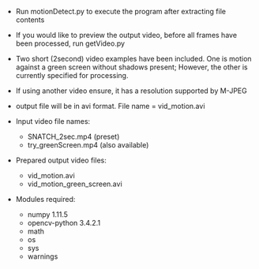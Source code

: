* Run motionDetect.py to execute the program after extracting file contents
* If you would like to preview the output video, before all frames have been processed, run getVideo.py
* Two short (2second) video examples have been included. One is motion against a green screen without shadows present; However, the other is currently specified for processing.
* If using another video ensure, it has a resolution supported by M-JPEG
* output file will be in avi format. File name = vid_motion.avi

* Input video file names:
  * SNATCH_2sec.mp4 (preset)
  * try_greenScreen.mp4 (also available)

* Prepared output video files:
  * vid_motion.avi
  * vid_motion_green_screen.avi

* Modules required: 
  * numpy 1.11.5 
  * opencv-python 3.4.2.1
  * math
  * os
  * sys
  * warnings
